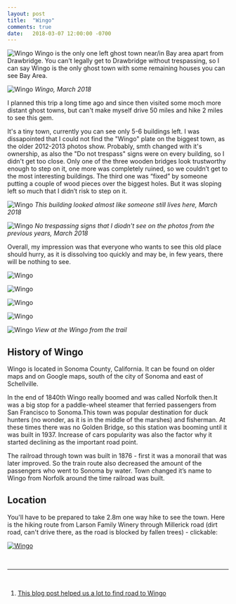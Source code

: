 ```yaml
---
layout: post
title:  "Wingo"
comments: true
date:   2018-03-07 12:00:00 -0700
---
```


![Wingo][wingo1]
Wingo is the only one left ghost town near/in Bay area apart from Drawbridge. You can't legally get to Drawbridge without trespassing, so I can say Wingo is the only ghost town with some remaining houses you can see Bay Area.

![Wingo][wingo2]
<i>Wingo, March 2018</i>

I planned this trip a long time ago and since then visited some moch more distant ghost towns, but can't make myself drive 50 miles and hike 2 miles to see this gem.

It's a tiny town, currently you can see only 5-6 buildings left. I was dissapointed that I could not find the "Wingo" plate on the biggest town, as the older 2012-2013 photos show. Probably, smth changed with it's ownership, as also the "Do not trespass" signs were on every building, so I didn't get too close. Only one of the three wooden bridges look trustworthy enough to step on it, one more was completely ruined, so we couldn’t get to the most interesting buildings. The third one was “fixed” by someone putting a couple of wood pieces over the biggest holes. But it was sloping left so much that I didn’t risk to step on it.

![Wingo][wingo3]
<i>This building looked almost like someone still lives here, March 2018</i>

![Wingo][wingo4]
<i>No trespassing signs that I diodn't see on the photos from the previous years, March 2018</i>

Overall, my impression was that everyone who wants to see this old place should hurry, as it is dissolving too quickly and may be, in few years, there will be nothing to see.

![Wingo][wingo5]

![Wingo][wingo6]

![Wingo][wingo7]

![Wingo][wingo8]

![Wingo][wingo9]
<i>View at the Wingo from the trail</i>

<h2>History of Wingo</h2>

Wingo is located in Sonoma County, California. It can be found on older maps and on Google maps, south of the city of Sonoma and east of Schellville.

In the end of 1840th Wingo really boomed and was called Norfolk then.It was a big stop for a paddle-wheel steamer that ferried passengers from San Francisco to Sonoma.This town was popular destination for duck hunters (no wonder, as it is in the middle of the marshes) and fisherman. At these times there was no Golden Bridge, so this station was booming until it was built in 1937. Increase of cars popularity was also the factor why it started declining as the important road point. 

The railroad through town was built in 1876 - first it was a monorail that was later improved. So the train route also decreased the amount of the passengers who went to Sonoma by water. Town changed it’s name to Wingo from Norfolk around the time railroad was built. 

<h2>Location</h2>

You'll have to be prepared to take 2.8m one way hike to see the town. Here is the hiking route from Larson Family Winery through Millerick road (dirt road, can't drive there, as the road is blocked by fallen trees) - clickable:

[![Wingo][wingo10]](https://www.google.com/maps/dir/23201-23249+Millerick+Rd,+Sonoma,+CA+95476/Wingo,+CA/@38.2366512,-122.4491378,730m/data=!3m1!1e3!4m14!4m13!1m5!1m1!1s0x8085af4ac6723f4d:0xd2075289972d3052!2m2!1d-122.4475034!2d38.2368425!1m5!1m1!1s0x8085a6150117ec6b:0x24aeced5bee9d27f!2m2!1d-122.4266446!2d38.2090836!3e2)


<br>

***

<br>

1. [This blog post helped us a lot to find road to Wingo](http://www.gramercyroad.com/wingo/) 


[wingo1]: {{site.url}}/assets/img/07032018-Wingo/07032018-wingo8.jpg "Wingo view"
[wingo2]: {{site.url}}/assets/img/07032018-Wingo/07032018-wingo6.jpg "Wingo view"
[wingo3]: {{site.url}}/assets/img/07032018-Wingo/07032018-wingo7.jpg "Wingo view"
[wingo4]: {{site.url}}/assets/img/07032018-Wingo/07032018-wingo1.jpg "Wingo view"
[wingo5]: {{site.url}}/assets/img/07032018-Wingo/07032018-wingo2.jpg "Wingo view"
[wingo6]: {{site.url}}/assets/img/07032018-Wingo/07032018-wingo3.jpg "Wingo view"
[wingo7]: {{site.url}}/assets/img/07032018-Wingo/07032018-wingo4.jpg "Wingo view"
[wingo8]: {{site.url}}/assets/img/07032018-Wingo/07032018-wingo5.jpg "Wingo view"
[wingo9]: {{site.url}}/assets/img/07032018-Wingo/07032018-wingo6.jpg "Wingo view"
[wingo10]: {{site.url}}/assets/img/07032018-Wingo/07032018-wingo10.png "Wingo map"

